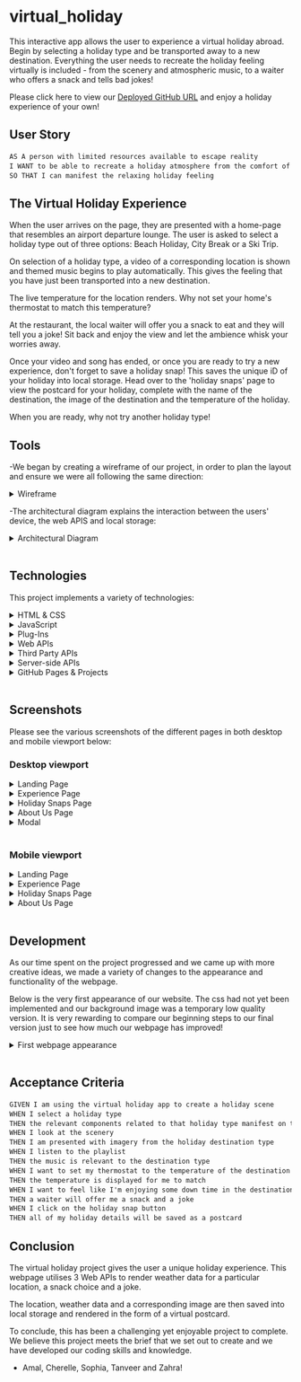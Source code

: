 # virtual_holiday

This interactive app allows the user to experience a virtual holiday abroad. Begin by selecting a holiday type and be transported away to a new destination. Everything the user needs to recreate the holiday feeling virtually is included - from the scenery and atmospheric music, to a waiter who offers a snack and tells bad jokes!

Please click here to view our [Deployed GitHub URL](https://c-sim.github.io/virtual-holiday/) and enjoy a holiday experience of your own!

## User Story

```md
AS A person with limited resources available to escape reality
I WANT to be able to recreate a holiday atmosphere from the comfort of my own home
SO THAT I can manifest the relaxing holiday feeling
```

## The Virtual Holiday Experience

When the user arrives on the page, they are presented with a home-page that resembles an airport departure lounge. The user is asked to select a holiday type out of three options: Beach Holiday, City Break or a Ski Trip.

On selection of a holiday type, a video of a corresponding location is shown and themed music begins to play automatically. This gives the feeling that you have just been transported into a new destination.

The live temperature for the location renders. Why not set your home's thermostat to match this temperature?

At the restaurant, the local waiter will offer you a snack to eat and they will tell you a joke! Sit back and enjoy the view and let the ambience whisk your worries away.

Once your video and song has ended, or once you are ready to try a new experience, don't forget to save a holiday snap! This saves the unique iD of your holiday into local storage. Head over to the 'holiday snaps' page to view the postcard for your holiday, complete with the name of the destination, the image of the destination and the temperature of the holiday.

When you are ready, why not try another holiday type!

## Tools

-We began by creating a wireframe of our project, in order to plan the layout and ensure we were all following the same direction:

<details>
<summary>Wireframe</summary>

![experience-page](./assets/screenshots/wireframe.png)

</details>

-The architectural diagram explains the interaction between the users' device, the web APIS and local storage:

<details>
<summary>Architectural Diagram</summary>

![experience-page](./assets/screenshots/ad.png)

</details>
</br>

## Technologies

This project implements a variety of technologies:

<details>
<summary>HTML & CSS</summary>
- Video
- Audio
- Bulma frameworks
- Media queries
- Variables
- Responsiveness
- FontAwesome
</details>

<details>
<summary>JavaScript</summary>
  - Event Listeners
  - Template Strings
  - Conditional Statements
</details>

<details>
<summary>Plug-Ins</summary>
  - Typewriter
  - Unique IDs
</details>

<details>
<summary>Web APIs</summary>
  - Document Object Model
  - Local Storage
  - SnacksAPI, WeatherAPI & PapaJokeAPI
</details>

<details>
<summary>Third Party APIs</summary>
  - jQuery
  - OneCall Weather
  - Rapid API
  - FontAwesome
</details>

<details>
<summary>Server-side APIs</summary>
  - Fetch
</details>

<details>
<summary>GitHub Pages & Projects</summary>
  - Kanban board
  - Tickets
  - Assignees
</details>
</br>

## Screenshots

Please see the various screenshots of the different pages in both desktop and mobile viewport below:

### Desktop viewport

<details>
<summary>Landing Page</summary>

![landing-page](./assets/screenshots/landing-desktop.png)

</details>

<details>
<summary>Experience Page</summary>

![experience-page](./assets/screenshots/experience-desktop.png)

</details>

<details>
<summary>Holiday Snaps Page</summary>

![snaps-page](./assets/screenshots/snaps-desktop.png)

</details>

<details>
<summary>About Us Page</summary>

![about-us-page](./assets/screenshots/about-us-desktop.png)

</details>

<details>
<summary>Modal</summary>

![modal](./assets/screenshots/modal.png)

</details>
</br>

### Mobile viewport

<details>
<summary>Landing Page</summary>

![landing-page](./assets/screenshots/landing-mob.png)

</details>

<details>
<summary>Experience Page</summary>

![experience-page](./assets/screenshots/experience-mobile.png)

</details>

<details>
<summary>Holiday Snaps Page</summary>

![snaps-page](./assets/screenshots/snaps-mobile.png)

</details>

<details>
<summary>About Us Page</summary>

![about-us-page](./assets/screenshots/about-us-mobile.png)

</details>

</br>

## Development

As our time spent on the project progressed and we came up with more creative ideas, we made a variety of changes to the appearance and functionality of the webpage.

Below is the very first appearance of our website. The css had not yet been implemented and our background image was a temporary low quality version. It is very rewarding to compare our beginning steps to our final version just to see how much our webpage has improved!

<details>
<summary>First webpage appearance</summary>

![about-us-page](./assets/screenshots/first-page.png)

</details>

</br>

## Acceptance Criteria

```md
GIVEN I am using the virtual holiday app to create a holiday scene
WHEN I select a holiday type
THEN the relevant components related to that holiday type manifest on the page
WHEN I look at the scenery
THEN I am presented with imagery from the holiday destination type
WHEN I listen to the playlist
THEN the music is relevant to the destination type
WHEN I want to set my thermostat to the temperature of the destination
THEN the temperature is displayed for me to match
WHEN I want to feel like I'm enjoying some down time in the destination
THEN a waiter will offer me a snack and a joke
WHEN I click on the holiday snap button
THEN all of my holiday details will be saved as a postcard
```

## Conclusion

The virtual holiday project gives the user a unique holiday experience. This webpage utilises 3 Web APIs to render weather data for a particular location, a snack choice and a joke.

The location, weather data and a corresponding image are then saved into local storage and rendered in the form of a virtual postcard.

To conclude, this has been a challenging yet enjoyable project to complete. We believe this project meets the brief that we set out to create and we have developed our coding skills and knowledge.

- Amal, Cherelle, Sophia, Tanveer and Zahra!
